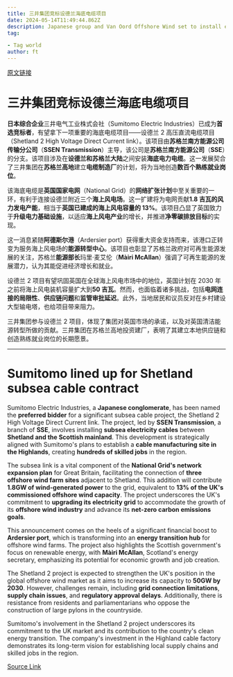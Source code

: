 ```yaml
---
title: 三井集团竞标设德兰海底电缆项目
date: 2024-05-14T11:49:44.862Z
description: Japanese group and Van Oord Offshore Wind set to install electricity cables between islands and Scottish mainland
tag: 

- Tag world
author: ft
---
```


[原文链接](https://ft.com/content/a449a843-c065-4072-9a30-5153ce474ce8)

# 三井集团竞标设德兰海底电缆项目

**日本综合企业**三井电气工业株式会社（Sumitomo Electric Industries）已成为**首选竞标者**，有望拿下一项重要的海底电缆项目——设德兰 2 高压直流电缆项目（Shetland 2 High Voltage Direct Current link）。该项目由**苏格兰南方能源公司传输分公司**（**SSEN Transmission**）主导，该公司是**苏格兰南方能源公司**（**SSE**）的分支。该项目涉及在**设德兰和苏格兰大陆**之间安装**海底电力电缆**。这一发展契合了三井集团在**苏格兰高地**建立**电缆制造厂**的计划，将为当地创造**数百个熟练就业岗位**。 

该海底电缆是**英国国家电网**（National Grid）的**网络扩张计划**中至关重要的一环，有利于连接设德兰附近三个**海上风电场**。这一扩建将为电网贡献**1.8 吉瓦的风力发电产能**，相当于**英国已建成的海上风电容量的 13%**。该项目凸显了英国致力于**升级电力基础设施**，以适应**海上风电产业**的增长，并推进**净零碳排放目标**的实现。

这一消息紧随**阿德斯尔港**（Ardersier port）获得重大资金支持而来，该港口正转变为服务海上风电场的**能源转型中心**。该项目也彰显了苏格兰政府对可再生能源发展的关注，苏格兰**能源部长**玛里·麦艾伦（**Màiri McAllan**）强调了可再生能源的发展潜力，认为其能促进经济增长和就业。

设德兰 2 项目有望巩固英国在全球海上风电市场中的地位，英国计划在 2030 年之前将海上风电装机容量扩大到**50 吉瓦**。然而，也面临着诸多挑战，包括**电网连接的局限性**、**供应链问题**和**监管审批延迟**。此外，当地居民和议员反对在乡村建设大型输电塔，也给项目带来阻力。

三井集团参与设德兰 2 项目，体现了集团对英国市场的承诺，以及对英国清洁能源转型所做的贡献。三井集团在苏格兰高地投资建厂，表明了其建立本地供应链和创造熟练就业岗位的长期愿景。

---

# Sumitomo lined up for Shetland subsea cable contract 

Sumitomo Electric Industries, a **Japanese conglomerate**, has been named the **preferred bidder** for a significant subsea cable project, the Shetland 2 High Voltage Direct Current link. The project, led by **SSEN Transmission**, a branch of **SSE**, involves installing **subsea electricity cables** between **Shetland and the Scottish mainland**. This development is strategically aligned with Sumitomo's plans to establish a **cable manufacturing site in the Highlands**, creating **hundreds of skilled jobs** in the region. 

The subsea link is a vital component of the **National Grid's network expansion plan** for Great Britain, facilitating the connection of **three offshore wind farm sites** adjacent to Shetland. This addition will contribute **1.8GW of wind-generated power** to the grid, equivalent to **13% of the UK's commissioned offshore wind capacity**. The project underscores the UK's commitment to **upgrading its electricity grid** to accommodate the growth of its **offshore wind industry** and advance its **net-zero carbon emissions goals**. 

This announcement comes on the heels of a significant financial boost to **Ardersier port**, which is transforming into an **energy transition hub** for offshore wind farms. The project also highlights the Scottish government's focus on renewable energy, with **Màiri McAllan**, Scotland's energy secretary, emphasizing its potential for economic growth and job creation. 

The Shetland 2 project is expected to strengthen the UK's position in the global offshore wind market as it aims to increase its capacity to **50GW by 2030**. However, challenges remain, including **grid connection limitations**, **supply chain issues**, and **regulatory approval delays**. Additionally, there is resistance from residents and parliamentarians who oppose the construction of large pylons in the countryside. 

Sumitomo's involvement in the Shetland 2 project underscores its commitment to the UK market and its contribution to the country's clean energy transition. The company's investment in the Highland cable factory demonstrates its long-term vision for establishing local supply chains and skilled jobs in the region.

[Source Link](https://ft.com/content/a449a843-c065-4072-9a30-5153ce474ce8)

